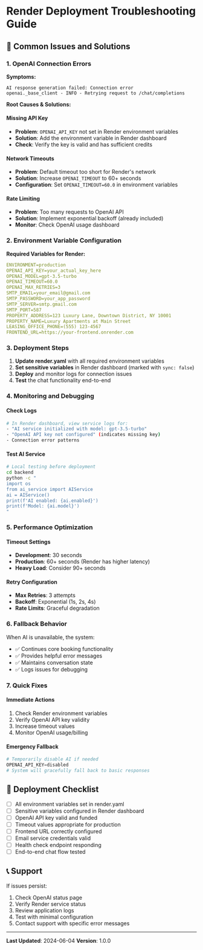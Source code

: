 # Render Deployment Troubleshooting Guide

## 🚨 Common Issues and Solutions

### 1. OpenAI Connection Errors

**Symptoms:**
```
AI response generation failed: Connection error
openai._base_client - INFO - Retrying request to /chat/completions
```

**Root Causes & Solutions:**

#### Missing API Key
- **Problem**: `OPENAI_API_KEY` not set in Render environment variables
- **Solution**: Add the environment variable in Render dashboard
- **Check**: Verify the key is valid and has sufficient credits

#### Network Timeouts
- **Problem**: Default timeout too short for Render's network
- **Solution**: Increase `OPENAI_TIMEOUT` to 60+ seconds
- **Configuration**: Set `OPENAI_TIMEOUT=60.0` in environment variables

#### Rate Limiting
- **Problem**: Too many requests to OpenAI API
- **Solution**: Implement exponential backoff (already included)
- **Monitor**: Check OpenAI usage dashboard

### 2. Environment Variable Configuration

**Required Variables for Render:**
```yaml
ENVIRONMENT=production
OPENAI_API_KEY=your_actual_key_here
OPENAI_MODEL=gpt-3.5-turbo
OPENAI_TIMEOUT=60.0
OPENAI_MAX_RETRIES=3
SMTP_EMAIL=your_email@gmail.com
SMTP_PASSWORD=your_app_password
SMTP_SERVER=smtp.gmail.com
SMTP_PORT=587
PROPERTY_ADDRESS=123 Luxury Lane, Downtown District, NY 10001
PROPERTY_NAME=Luxury Apartments at Main Street
LEASING_OFFICE_PHONE=(555) 123-4567
FRONTEND_URL=https://your-frontend.onrender.com
```

### 3. Deployment Steps

1. **Update render.yaml** with all required environment variables
2. **Set sensitive variables** in Render dashboard (marked with `sync: false`)
3. **Deploy** and monitor logs for connection issues
4. **Test** the chat functionality end-to-end

### 4. Monitoring and Debugging

#### Check Logs
```bash
# In Render dashboard, view service logs for:
- "AI service initialized with model: gpt-3.5-turbo"
- "OpenAI API key not configured" (indicates missing key)
- Connection error patterns
```

#### Test AI Service
```bash
# Local testing before deployment
cd backend
python -c "
import os
from ai_service import AIService
ai = AIService()
print(f'AI enabled: {ai.enabled}')
print(f'Model: {ai.model}')
"
```

### 5. Performance Optimization

#### Timeout Settings
- **Development**: 30 seconds
- **Production**: 60+ seconds (Render has higher latency)
- **Heavy Load**: Consider 90+ seconds

#### Retry Configuration
- **Max Retries**: 3 attempts
- **Backoff**: Exponential (1s, 2s, 4s)
- **Rate Limits**: Graceful degradation

### 6. Fallback Behavior

When AI is unavailable, the system:
- ✅ Continues core booking functionality
- ✅ Provides helpful error messages
- ✅ Maintains conversation state
- ✅ Logs issues for debugging

### 7. Quick Fixes

#### Immediate Actions
1. Check Render environment variables
2. Verify OpenAI API key validity
3. Increase timeout values
4. Monitor OpenAI usage/billing

#### Emergency Fallback
```python
# Temporarily disable AI if needed
OPENAI_API_KEY=disabled
# System will gracefully fall back to basic responses
```

## 🔧 Deployment Checklist

- [ ] All environment variables set in render.yaml
- [ ] Sensitive variables configured in Render dashboard
- [ ] OpenAI API key valid and funded
- [ ] Timeout values appropriate for production
- [ ] Frontend URL correctly configured
- [ ] Email service credentials valid
- [ ] Health check endpoint responding
- [ ] End-to-end chat flow tested

## 📞 Support

If issues persist:
1. Check OpenAI status page
2. Verify Render service status
3. Review application logs
4. Test with minimal configuration
5. Contact support with specific error messages

---

**Last Updated**: 2024-06-04
**Version**: 1.0.0
